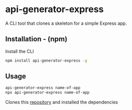 # api-generator-express

A CLI tool that clones a skeleton for a simple Express app.

## Installation - (npm)

Install the CLI

```bash
npm install api-generator-express -g
```

## Usage

```bash
api-generator-express name-of-app
npx api-generator-express name-of-app
``` 

Clones this [repository](https://github.com/pranavtalwar/express-api-skeleton) and installed the dependencies

